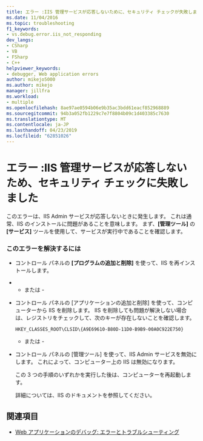 ```yaml
---
title: エラー :IIS 管理サービスが応答しないために、セキュリティ チェックが失敗しました |Microsoft Docs
ms.date: 11/04/2016
ms.topic: troubleshooting
f1_keywords:
- vs.debug.error.iis_not_responding
dev_langs:
- CSharp
- VB
- FSharp
- C++
helpviewer_keywords:
- debugger, Web application errors
author: mikejo5000
ms.author: mikejo
manager: jillfra
ms.workload:
- multiple
ms.openlocfilehash: 8ae97ae0594b06e9b35ac3bdd61eacf852968889
ms.sourcegitcommit: 94b3a052fb1229c7e7f8804b09c1d403385c7630
ms.translationtype: MT
ms.contentlocale: ja-JP
ms.lasthandoff: 04/23/2019
ms.locfileid: "62851026"
---
```

# <a name="error-a-security-check-failed-because-the-iis-admin-service-did-not-respond"></a>エラー :IIS 管理サービスが応答しないため、セキュリティ チェックに失敗しました
このエラーは、IIS Admin サービスが応答しないときに発生します。 これは通常、IIS のインストールに問題があることを意味します。 まず、**[管理ツール]** の **[サービス]** ツールを使用して、サービスが実行中であることを確認します。

### <a name="to-correct-this-error"></a>このエラーを解決するには

- コントロール パネルの **[プログラムの追加と削除]** を使って、IIS を再インストールします。

- - または -

- コントロール パネルの [アプリケーションの追加と削除] を使って、コンピューターから IIS を削除します。 IIS を削除しても問題が解決しない場合は、レジストリをチェックして、次のキーが存在しないことを確認します。

    `HKEY_CLASSES_ROOT\CLSID\{A9E69610-B80D-11D0-B9B9-00A0C922E750}`

     - または -

- コントロール パネルの [管理ツール] を使って、IIS Admin サービスを無効にします。 これによって、コンピューター上の IIS は無効になります。

     この 3 つの手順のいずれかを実行した後は、コンピューターを再起動します。

     詳細については、IIS のドキュメントを参照してください。

## <a name="see-also"></a>関連項目
- [Web アプリケーションのデバッグ: エラーとトラブルシューティング](../debugger/debugging-web-applications-errors-and-troubleshooting.md)